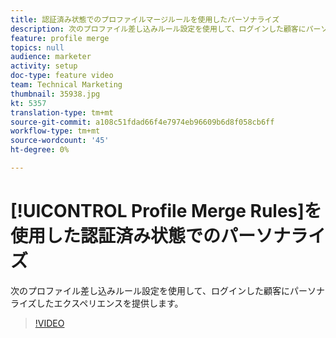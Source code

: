 ```yaml
---
title: 認証済み状態でのプロファイルマージルールを使用したパーソナライズ
description: 次のプロファイル差し込みルール設定を使用して、ログインした顧客にパーソナライズしたエクスペリエンスを提供します。
feature: profile merge
topics: null
audience: marketer
activity: setup
doc-type: feature video
team: Technical Marketing
thumbnail: 35938.jpg
kt: 5357
translation-type: tm+mt
source-git-commit: a108c51fdad66f4e7974eb96609b6d8f058cb6ff
workflow-type: tm+mt
source-wordcount: '45'
ht-degree: 0%

---
```



# [!UICONTROL Profile Merge Rules]を使用した認証済み状態でのパーソナライズ

次のプロファイル差し込みルール設定を使用して、ログインした顧客にパーソナライズしたエクスペリエンスを提供します。

>[!VIDEO](https://video.tv.adobe.com/v/35938/?quality=12&learn=on)
